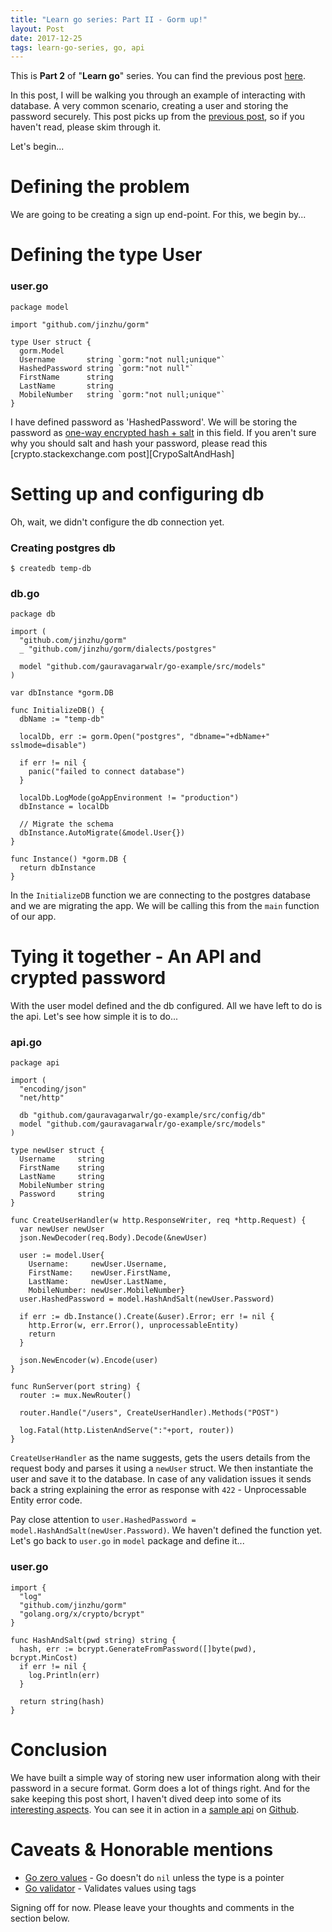 ```yaml
---
title: "Learn go series: Part II - Gorm up!"
layout: Post
date: 2017-12-25
tags: learn-go-series, go, api
---
```


This is **Part 2** of "**Learn go**" series. You can find the previous post [here][LearnGoPartI].

In this post, I will be walking you through an example of interacting with database. A very common scenario, creating a user and storing the password securely. This post picks up from the [previous post][LearnGoPartI], so if you haven't read, please skim through it.

Let's begin...

# Defining the problem

We are going to be creating a sign up end-point. For this, we begin by...

# Defining the type User

### user.go

```golang
package model

import "github.com/jinzhu/gorm"

type User struct {
  gorm.Model
  Username       string `gorm:"not null;unique"`
  HashedPassword string `gorm:"not null"`
  FirstName      string
  LastName       string
  MobileNumber   string `gorm:"not null;unique"`
}
```

I have defined password as 'HashedPassword'. We will be storing the password as [one-way encrypted hash + salt][HashingSecurity] in this field. If you aren't sure why you should salt and hash your password, please read this [crypto.stackexchange.com post][CrypoSaltAndHash]

# Setting up and configuring db

Oh, wait, we didn't configure the db connection yet.

### Creating postgres db

    $ createdb temp-db

### db.go

```golang
package db

import (
  "github.com/jinzhu/gorm"
  _ "github.com/jinzhu/gorm/dialects/postgres"

  model "github.com/gauravagarwalr/go-example/src/models"
)

var dbInstance *gorm.DB

func InitializeDB() {
  dbName := "temp-db"

  localDb, err := gorm.Open("postgres", "dbname="+dbName+" sslmode=disable")

  if err != nil {
    panic("failed to connect database")
  }

  localDb.LogMode(goAppEnvironment != "production")
  dbInstance = localDb

  // Migrate the schema
  dbInstance.AutoMigrate(&model.User{})
}

func Instance() *gorm.DB {
  return dbInstance
}

```

In the `InitializeDB` function we are connecting to the postgres database and we are migrating the app. We will be calling this from the `main` function of our app.

# Tying it together - An API and crypted password

With the user model defined and the db configured. All we have left to do is the api. Let's see how simple it is to do...

### api.go

``` golang
package api

import (
  "encoding/json"
  "net/http"

  db "github.com/gauravagarwalr/go-example/src/config/db"
  model "github.com/gauravagarwalr/go-example/src/models"
)

type newUser struct {
  Username     string
  FirstName    string
  LastName     string
  MobileNumber string
  Password     string
}

func CreateUserHandler(w http.ResponseWriter, req *http.Request) {
  var newUser newUser
  json.NewDecoder(req.Body).Decode(&newUser)

  user := model.User{
    Username:     newUser.Username,
    FirstName:    newUser.FirstName,
    LastName:     newUser.LastName,
    MobileNumber: newUser.MobileNumber}
  user.HashedPassword = model.HashAndSalt(newUser.Password)

  if err := db.Instance().Create(&user).Error; err != nil {
    http.Error(w, err.Error(), unprocessableEntity)
    return
  }

  json.NewEncoder(w).Encode(user)
}

func RunServer(port string) {
  router := mux.NewRouter()

  router.Handle("/users", CreateUserHandler).Methods("POST")

  log.Fatal(http.ListenAndServe(":"+port, router))
}
```

`CreateUserHandler` as the name suggests, gets the users details from the request body and parses it using a `newUser` struct. We then instantiate the user and save it to the database. In case of any validation issues it sends back a string explaining the error as response with `422` - Unprocessable Entity error code.

Pay close attention to `user.HashedPassword = model.HashAndSalt(newUser.Password)`. We haven't defined the function yet. Let's go back to `user.go` in `model` package and define it...

### user.go

```golang
import {
  "log"
  "github.com/jinzhu/gorm"
  "golang.org/x/crypto/bcrypt"
}

func HashAndSalt(pwd string) string {
  hash, err := bcrypt.GenerateFromPassword([]byte(pwd), bcrypt.MinCost)
  if err != nil {
    log.Println(err)
  }

  return string(hash)
}
```

# Conclusion

We have built a simple way of storing new user information along with their password in a secure format. Gorm does a lot of things right. And for the sake keeping this post short, I haven't dived deep into some of its [interesting aspects][GormAssociations]. You can see it in action in a [sample api][YAES-API] on [Github][YAES-Expense-API].

# Caveats & Honorable mentions

  * [Go zero values][ZeroValues] - Go doesn't do `nil` unless the type is a pointer
  * [Go validator][GoValidator] - Validates values using tags

Signing off for now. Please leave your thoughts and comments in the section below.

[LearnGoPartI]: https://blog.gauravagarwalr.com/posts/2017-12-18-learn-go-series-part-1/
[HashingSecurity]: https://crackstation.net/hashing-security.htm
[CryptoSaltAndHash]: https://crypto.stackexchange.com/questions/1776/can-you-help-me-understand-what-a-cryptographic-salt-is
[GormAssociations]: http://jinzhu.me/gorm/associations.html
[YAES-API]: https://github.com/gauravagarwalr/Yet-Another-Expense-Splitter
[YAES-Expense-API]: https://github.com/gauravagarwalr/Yet-Another-Expense-Splitter/blob/37340cf6154ea2485ede06becee401c735e13c96/swagger.yml#L87
[ZeroValues]: https://tour.golang.org/basics/12
[GoValidator]: https://github.com/go-validator/validator
